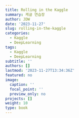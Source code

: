 ```yaml
---
title: Rolling in the Kaggle
summary: 케글 연습장
author: JDW
date: '2023-11-27'
slug: rolling-in-the-kaggle
categories:
  - Kaggle
  - DeepLearning
tags:
  - Kaggle
  - DeepLearning
subtitle: ''
authors: []
lastmod: '2023-11-27T13:34:36Z'
featured: no
image:
  caption: ''
  focal_point: ''
  preview_only: no
projects: []
weight: 10
type: book
---
```


